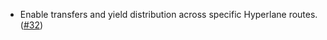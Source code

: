 - Enable transfers and yield distribution across specific Hyperlane routes. ([#32](https://github.com/noble-assets/dollar/pull/32))
